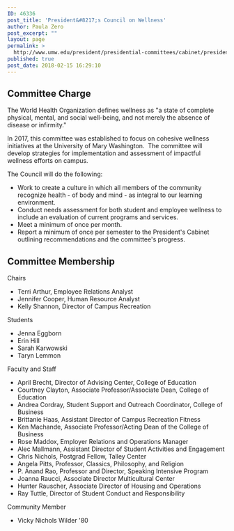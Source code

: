 ```yaml
---
ID: 46336
post_title: 'President&#8217;s Council on Wellness'
author: Paula Zero
post_excerpt: ""
layout: page
permalink: >
  http://www.umw.edu/president/presidential-committees/cabinet/presidents-council-wellness/
published: true
post_date: 2018-02-15 16:29:10
---
```

<h2>Committee Charge</h2>
The World Health Organization defines wellness as "a state of complete physical, mental, and social well-being, and not merely the absence of disease or infirmity."

In 2017, this committee was established to focus on cohesive wellness initiatives at the University of Mary Washington.  The committee will develop strategies for implementation and assessment of impactful wellness efforts on campus.

The Council will do the following:
<ul>
 	<li>Work to create a culture in which all members of the community recognize health - of body and mind - as integral to our learning environment.</li>
 	<li>Conduct needs assessment for both student and employee wellness to include an evaluation of current programs and services.</li>
 	<li>Meet a minimum of once per month.</li>
 	<li>Report a minimum of once per semester to the President's Cabinet outlining recommendations and the committee's progress.</li>
</ul>
<h2>Committee Membership</h2>
Chairs
<ul>
 	<li>Terri Arthur, Employee Relations Analyst</li>
 	<li>Jennifer Cooper, Human Resource Analyst</li>
 	<li>Kelly Shannon, Director of Campus Recreation</li>
</ul>
Students
<ul>
 	<li>Jenna Eggborn</li>
 	<li>Erin Hill</li>
 	<li>Sarah Karwowski</li>
 	<li>Taryn Lemmon</li>
</ul>
Faculty and Staff
<ul>
 	<li>April Brecht, Director of Advising Center, College of Education</li>
 	<li>Courtney Clayton, Associate Professor/Associate Dean, College of Education</li>
 	<li>Andrea Cordray, Student Support and Outreach Coordinator, College of Business</li>
 	<li>Brittanie Haas, Assistant Director of Campus Recreation Fitness</li>
 	<li>Ken Machande, Associate Professor/Acting Dean of the College of Business</li>
 	<li>Rose Maddox, Employer Relations and Operations Manager</li>
 	<li>Alec Mallmann, Assistant Director of Student Activities and Engagement</li>
 	<li>Chris Nichols, Postgrad Fellow, Talley Center</li>
 	<li>Angela Pitts, Professor, Classics, Philosophy, and Religion</li>
 	<li>P. Anand Rao, Professor and Director, Speaking Intensive Program</li>
 	<li>Joanna Raucci, Associate Director Multicultural Center</li>
 	<li>Hunter Rauscher, Associate Director of Housing and Operations</li>
 	<li>Ray Tuttle, Director of Student Conduct and Responsibility</li>
</ul>
Community Member
<ul>
 	<li>Vicky Nichols Wilder '80</li>
</ul>